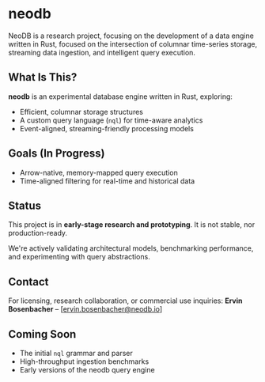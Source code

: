 # neodb
NeoDB is a research project, focusing on the development of a data engine written in Rust,
focused on the intersection of columnar time-series storage, streaming data ingestion, and intelligent query execution.

## What Is This?

**neodb** is an experimental database engine written in Rust, exploring:
- Efficient, columnar storage structures
- A custom query language (`nql`) for time-aware analytics
- Event-aligned, streaming-friendly processing models

## Goals (In Progress)
- Arrow-native, memory-mapped query execution
- Time-aligned filtering for real-time and historical data

## Status
This project is in **early-stage research and prototyping**.
It is not stable, nor production-ready.

We're actively validating architectural models, benchmarking performance, and experimenting with query abstractions.

## Contact
For licensing, research collaboration, or commercial use inquiries:
**Ervin Bosenbacher** – [ervin.bosenbacher@neodb.io]

## Coming Soon
- The initial `nql` grammar and parser
- High-throughput ingestion benchmarks
- Early versions of the neodb query engine
